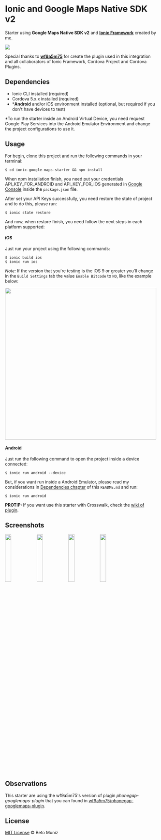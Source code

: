 # Ionic and Google Maps Native SDK v2
Starter using **Google Maps Native SDK v2** and **[Ionic Framework](http://ionicframework.com)** created by me.

<img src="https://cloud.githubusercontent.com/assets/1680157/9290919/b8dc1e5c-437a-11e5-8c91-e047e4810351.png">


Special thanks to **[wf9a5m75](https://github.com/wf9a5m75/)** for create the plugin used in this integration and all collaborators of Ionic Framework, Cordova Project and Cordova Plugins.

## Dependencies

- Ionic CLI installed (required)
- Cordova 5.x.x installed (required)
- \***Android** and/or iOS environment installed (optional, but required if you don't have devices to test)

\*To run the starter inside an Android Virtual Device, you need request Google Play Services into the Android Emulator Environment and change the project configurations to use it.

## Usage

For begin, clone this project and run the following commands in your terminal:

```ssh
$ cd ionic-google-maps-starter && npm install
```

When npm installation finish, you need put your credentials API_KEY_FOR_ANDROID and API_KEY_FOR_IOS generated in [Google Console](https://console.developers.google.com) inside the `package.json` file.

After set your API Keys successfully, you need restore the state of project and to do this, please run:

```ssh
$ ionic state restore
```

And now, when restore finish, you need follow the next steps in each platform supported:

#### iOS

Just run your project using the following commands:

```ssh
$ ionic build ios
$ ionic run ios
```

*Note:* If the version that you're testing is the iOS 9 or greater you'll change in the `Build Settings` tab the value `Enable Bitcode` to `NO`, like the example below:

<img src="https://cloud.githubusercontent.com/assets/1680157/9269152/d5d5f3be-423c-11e5-83c6-5adfb241077f.png" width="500">

#### Android

Just run the following command to open the project inside a device connected:

```ssh
$ ionic run android --device
```

But, if you want run inside a Android Emulator, please read my considerations in [Dependencies chapter](#dependencies) of this `README.md` and run:

```ssh
$ ionic run android
```

**PROTIP:** If you want use this starter with Crosswalk, check the [wiki of plugin](https://github.com/wf9a5m75/phonegap-googlemaps-plugin/wiki/Tutorial-for-CrossWalk-Webview-Plugin-%28Android%29).


## Screenshots

<img src="https://cloud.githubusercontent.com/assets/1680157/9290913/a6eb28a0-437a-11e5-8a8f-1571b9f73308.jpg" width="20%">
<img src="https://cloud.githubusercontent.com/assets/1680157/9290914/a709bda6-437a-11e5-96e8-95f10f119b97.jpg" width="20%">
<img src="https://cloud.githubusercontent.com/assets/1680157/9290916/a9e793fe-437a-11e5-9ae1-af598ddae58f.jpg" width="20%">
<img src="https://cloud.githubusercontent.com/assets/1680157/9290917/a9e897a4-437a-11e5-9821-f4b02f57ce31.jpg" width="20%">

## Observations

This starter are using the wf9a5m75's version of plugin *phonegap-googlemaps-plugin* that you can found in [wf9a5m75/phonegap-googlemaps-plugin](https://github.com/wf9a5m75/phonegap-googlemaps-plugin).

## License

[MIT License](http://betomuniz.mit-license.org) © Beto Muniz

